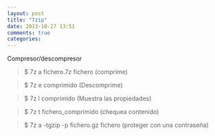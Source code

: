 ```yaml
---
layout: post
title: "7zip"
date: 2013-10-27 13:51
comments: true
categories: 
---
```

Compresor/descompresor

>$ 7z a fichero.7z fichero (comprime) 

>$ 7z e comprimido (Descomprime) 

>$ 7z l comprimido (Muestra las propiedades) 

>$ 7z t fichero_comprimido (chequea contenido)

>$ 7z a -tgzip -p fichero.gz fichero (proteger con una contraseña)

